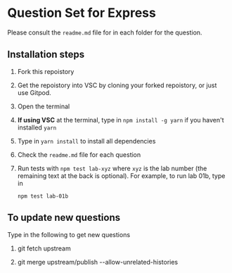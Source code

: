 # Question Set for Express

Please consult the `readme.md` file for in each folder for the question.

## Installation steps
1. Fork this repoistory

2. Get the repoistory into VSC by cloning your forked repoistory, or just use Gitpod.

3. Open the terminal

4. **If using VSC** at the terminal, type in `npm install -g yarn` if you haven't installed `yarn`

5. Type in `yarn install` to install all dependencies

6. Check the `readme.md` file for each question

7. Run tests with `npm test lab-xyz` where `xyz` is the lab number (the remaining text at the back is optional). 
   For example, to run lab 01b, type in

   ```
   npm test lab-01b
   ```

## To update new questions
Type in the following to get new questions

1. git fetch upstream

2. git merge upstream/publish --allow-unrelated-histories
